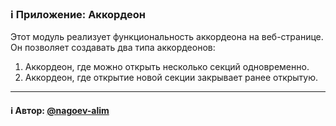 ### ℹ️ Приложение: Аккордеон

Этот модуль реализует функциональность аккордеона на веб-странице.
Он позволяет создавать два типа аккордеонов:
1. Аккордеон, где можно открыть несколько секций одновременно.
2. Аккордеон, где открытие новой секции закрывает ранее открытую.


-----
#### ℹ️ Автор: [@nagoev-alim](https://github.com/nagoev-alim)

